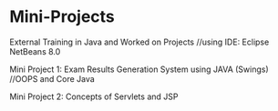 # Mini-Projects

External Training in Java and Worked on Projects //using IDE: Eclipse NetBeans 8.0

Mini Project 1: Exam Results Generation System using JAVA (Swings) //OOPS and Core Java

Mini Project 2: Concepts of Servlets and JSP
